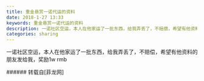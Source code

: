 ```yaml
---
title: 重金悬赏一诺代运的资料
date: 2018-1-27 13:33
keywords: 重金悬赏一诺代运的资料
description: 一诺社区空运，本人在他家运了一批东西，给我弄丢了，不赔偿，希望有他资料的朋友发给我，奖励1w rmb  
categories: sharing
---
```

<td class="t_f" id="postmessage_1121376">

一诺社区空运，本人在他家运了一批东西，给我弄丢了，不赔偿，希望有他资料的朋友发给我，奖励1w rmb  <br/>
<img alt="" border="0" class="zoom" data-cf-modified-50fa1cdbe9bdb56297e1c2cf-="" file="http://www.flw.ph/data/appbyme/upload/image/201801/27/s7lxSehoQM16.jpg" id="aimg_jJSh3" lazyloadthumb="1" onclick="" onmouseover="" src="http://www.flw.ph/data/appbyme/upload/image/201801/27/s7lxSehoQM16.jpg"/><br/>
<img alt="" border="0" class="zoom" data-cf-modified-50fa1cdbe9bdb56297e1c2cf-="" file="http://www.flw.ph/data/appbyme/upload/image/201801/27/oAlHWo0C6hjq.jpg" id="aimg_yomTV" lazyloadthumb="1" onclick="" onmouseover="" src="http://www.flw.ph/data/appbyme/upload/image/201801/27/oAlHWo0C6hjq.jpg"/><br/>
<img alt="" border="0" class="zoom" data-cf-modified-50fa1cdbe9bdb56297e1c2cf-="" file="http://www.flw.ph/data/appbyme/upload/image/201801/27/bMst60o8jLJz.jpg" id="aimg_v8LNT" lazyloadthumb="1" onclick="" onmouseover="" src="http://www.flw.ph/data/appbyme/upload/image/201801/27/bMst60o8jLJz.jpg"/><br/>
<img alt="" border="0" class="zoom" data-cf-modified-50fa1cdbe9bdb56297e1c2cf-="" file="http://www.flw.ph/data/appbyme/upload/image/201801/27/xaFu8YP3aR4z.jpg" id="aimg_Nh7zI" lazyloadthumb="1" onclick="" onmouseover="" src="http://www.flw.ph/data/appbyme/upload/image/201801/27/xaFu8YP3aR4z.jpg"/><br/>
<img alt="" border="0" class="zoom" data-cf-modified-50fa1cdbe9bdb56297e1c2cf-="" file="http://www.flw.ph/data/appbyme/upload/image/201801/27/yk9hz2pyNu7n.jpg" id="aimg_nf241" lazyloadthumb="1" onclick="" onmouseover="" src="http://www.flw.ph/data/appbyme/upload/image/201801/27/yk9hz2pyNu7n.jpg"/><br/>
<img alt="" border="0" class="zoom" data-cf-modified-50fa1cdbe9bdb56297e1c2cf-="" file="http://www.flw.ph/data/appbyme/upload/image/201801/27/wrlx4n5tVLCQ.jpg" id="aimg_T64CB" lazyloadthumb="1" onclick="" onmouseover="" src="http://www.flw.ph/data/appbyme/upload/image/201801/27/wrlx4n5tVLCQ.jpg"/><br/>
<img alt="" border="0" class="zoom" data-cf-modified-50fa1cdbe9bdb56297e1c2cf-="" file="http://www.flw.ph/data/appbyme/upload/image/201801/27/nkBbAGfFkiAJ.jpg" id="aimg_QwoOp" lazyloadthumb="1" onclick="" onmouseover="" src="http://www.flw.ph/data/appbyme/upload/image/201801/27/nkBbAGfFkiAJ.jpg"/><br/>
<img alt="" border="0" class="zoom" data-cf-modified-50fa1cdbe9bdb56297e1c2cf-="" file="http://www.flw.ph/data/appbyme/upload/image/201801/27/xe2CigfDvpOl.jpg" id="aimg_GGiaz" lazyloadthumb="1" onclick="" onmouseover="" src="http://www.flw.ph/data/appbyme/upload/image/201801/27/xe2CigfDvpOl.jpg"/><br/>
<img alt="" border="0" class="zoom" data-cf-modified-50fa1cdbe9bdb56297e1c2cf-="" file="http://www.flw.ph/data/appbyme/upload/image/201801/27/AJPrAzODQm9A.jpg" id="aimg_K2iQi" lazyloadthumb="1" onclick="" onmouseover="" src="http://www.flw.ph/data/appbyme/upload/image/201801/27/AJPrAzODQm9A.jpg"/><br/>
<img alt="" border="0" class="zoom" data-cf-modified-50fa1cdbe9bdb56297e1c2cf-="" file="http://www.flw.ph/data/appbyme/upload/image/201801/27/c0HMfJzH6IPT.jpg" id="aimg_DOrwR" lazyloadthumb="1" onclick="" onmouseover="" src="http://www.flw.ph/data/appbyme/upload/image/201801/27/c0HMfJzH6IPT.jpg"/><br/>
<img alt="" border="0" class="zoom" data-cf-modified-50fa1cdbe9bdb56297e1c2cf-="" file="http://www.flw.ph/data/appbyme/upload/image/201801/27/30PpEXoJIZMe.jpg" id="aimg_CGtJJ" lazyloadthumb="1" onclick="" onmouseover="" src="http://www.flw.ph/data/appbyme/upload/image/201801/27/30PpEXoJIZMe.jpg"/><br/>
<img alt="" border="0" class="zoom" data-cf-modified-50fa1cdbe9bdb56297e1c2cf-="" file="http://www.flw.ph/data/appbyme/upload/image/201801/27/Gay5R8iYolXu.jpg" id="aimg_tnVxN" lazyloadthumb="1" onclick="" onmouseover="" src="http://www.flw.ph/data/appbyme/upload/image/201801/27/Gay5R8iYolXu.jpg"/><br/>
<img alt="" border="0" class="zoom" data-cf-modified-50fa1cdbe9bdb56297e1c2cf-="" file="http://www.flw.ph/data/appbyme/upload/image/201801/27/uSP9weNCJj5L.jpg" id="aimg_v55TY" lazyloadthumb="1" onclick="" onmouseover="" src="http://www.flw.ph/data/appbyme/upload/image/201801/27/uSP9weNCJj5L.jpg"/><br/>
<img alt="" border="0" class="zoom" data-cf-modified-50fa1cdbe9bdb56297e1c2cf-="" file="http://www.flw.ph/data/appbyme/upload/image/201801/27/b2AgEETaONm6.jpg" id="aimg_jCSWS" lazyloadthumb="1" onclick="" onmouseover="" src="http://www.flw.ph/data/appbyme/upload/image/201801/27/b2AgEETaONm6.jpg"/><br/>
<img alt="" border="0" class="zoom" data-cf-modified-50fa1cdbe9bdb56297e1c2cf-="" file="http://www.flw.ph/data/appbyme/upload/image/201801/27/4iUoBQKaqEbV.jpg" id="aimg_S62Fe" lazyloadthumb="1" onclick="" onmouseover="" src="http://www.flw.ph/data/appbyme/upload/image/201801/27/4iUoBQKaqEbV.jpg"/><br/>
</td>
###### 转载自[菲龙网]